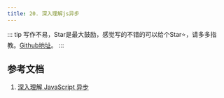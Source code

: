```yaml
---
title: 20. 深入理解js异步
---
```

::: tip
写作不易，Star是最大鼓励，感觉写的不错的可以给个Star⭐，请多多指教。[Github地址](https://github.com/liujie2019/VuePress-Blog)。
:::

## 参考文档
1. [深入理解 JavaScript 异步](https://github.com/wangfupeng1988/js-async-tutorial)